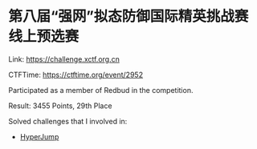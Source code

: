 # 第八届“强网”拟态防御国际精英挑战赛线上预选赛

Link: <https://challenge.xctf.org.cn>

CTFTime: <https://ctftime.org/event/2952>

Participated as a member of Redbud in the competition.

Result: 3455 Points, 29th Place

Solved challenges that I involved in:

- [HyperJump](./hyperjump.md)
